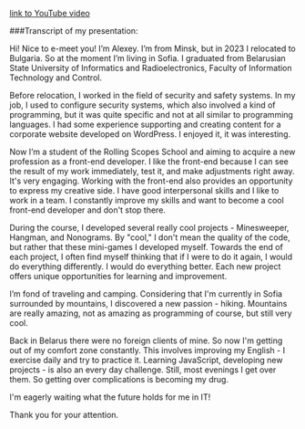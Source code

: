 [link to YouTube video](https://youtu.be/0bQAPtQOmRk)

###Transcript of my presentation:

Hi! Nice to e-meet you! I’m Alexey. I’m from Minsk, but in 2023 I relocated to Bulgaria. So at the moment I’m living in Sofia. I graduated from Belarusian State University of Informatics and Radioelectronics, Faculty of Information Technology and Control.

Before relocation, I worked in the field of security and safety systems. In my job, I used to configure security systems, which also involved a kind of programming, but it was quite specific and not at all similar to programming languages. I had some experience supporting and creating content for a corporate website developed on WordPress. I enjoyed it, it was interesting.

Now I’m a student of the Rolling Scopes School and aiming to acquire a new profession as a front-end developer. I like the front-end because I can see the result of my work immediately, test it, and make adjustments right away. It's very engaging. Working with the front-end also provides an opportunity to express my creative side. I have good interpersonal skills and I like to work in a team. I constantly improve my skills and want to become a cool front-end developer and don't stop there.

During the course, I developed several really cool projects - Minesweeper, Hangman, and Nonograms. By "cool," I don't mean the quality of the code, but rather that these mini-games I developed myself. Towards the end of each project, I often find myself thinking that if I were to do it again, I would do everything differently. I would do everything better. Each new project offers unique opportunities for learning and improvement.

I’m fond of traveling and camping. Considering that I'm currently in Sofia surrounded by mountains, I discovered a new passion - hiking. Mountains are really amazing, not as amazing as programming of course, but still very cool.

Back in Belarus there were no foreign clients of mine. So now I'm getting out of my comfort zone constantly. This involves improving my English - I exercise daily and try to practice it. Learning JavaScript, developing new projects - is also an every day challenge. Still, most evenings I get over them. So getting over complications is becoming my drug.

I'm eagerly waiting what the future holds for me in IT!

Thank you for your attention.
